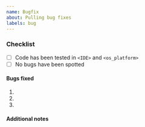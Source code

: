 ```yaml
---
name: Bugfix
about: Pulling bug fixes
labels: bug
---
```


### Checklist
<!-- specified your IDE and OS platform -->
* [ ] Code has been tested in `<IDE>` and `<os_platform>`
* [ ] No bugs have been spotted

#### Bugs fixed
<!-- list all bugs fixed -->
1. 
2. 
3. 

#### Additional notes
<!-- 
  if you have some additional notes please describe it
  if this pr is reference of issue add 
  Closes #<issue_numer> or Reference #<issue_number>
  when `iussue_numer` is for issue / pull request
  multiple references are welcome.
-->
